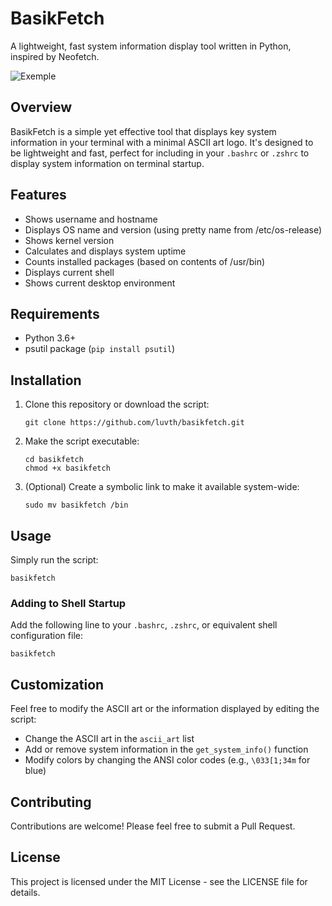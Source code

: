 # BasikFetch

A lightweight, fast system information display tool written in Python, inspired by Neofetch.


![Exemple](https://i.imgur.com/WKerPuj.png)

## Overview

BasikFetch is a simple yet effective tool that displays key system information in your terminal with a minimal ASCII art logo. It's designed to be lightweight and fast, perfect for including in your `.bashrc` or `.zshrc` to display system information on terminal startup.

## Features

- Shows username and hostname
- Displays OS name and version (using pretty name from /etc/os-release)
- Shows kernel version
- Calculates and displays system uptime
- Counts installed packages (based on contents of /usr/bin)
- Displays current shell
- Shows current desktop environment

## Requirements

- Python 3.6+
- psutil package (`pip install psutil`)

## Installation

1. Clone this repository or download the script:
   ```
   git clone https://github.com/luvth/basikfetch.git
   ```
   
2. Make the script executable:
   ```
   cd basikfetch
   chmod +x basikfetch
   ```

3. (Optional) Create a symbolic link to make it available system-wide:
   ```
   sudo mv basikfetch /bin
   ```

## Usage

Simply run the script:

```
basikfetch
```

### Adding to Shell Startup

Add the following line to your `.bashrc`, `.zshrc`, or equivalent shell configuration file:

```
basikfetch
```

## Customization

Feel free to modify the ASCII art or the information displayed by editing the script:

- Change the ASCII art in the `ascii_art` list
- Add or remove system information in the `get_system_info()` function
- Modify colors by changing the ANSI color codes (e.g., `\033[1;34m` for blue)

## Contributing

Contributions are welcome! Please feel free to submit a Pull Request.

## License

This project is licensed under the MIT License - see the LICENSE file for details.
